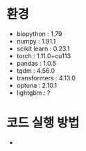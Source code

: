 # 환경
+ biopython : 1.79
+ numpy : 1.91.1
+ scikit learn : 0.23.1
+ torch : 1.11.0+cu113
+ pandas : 1.0.5
+ tqdm : 4.56.0
+ transformers : 4.13.0
+ optuna : 2.10.1
+ lightgbm : ?

# 코드 실행 방법

+ 
